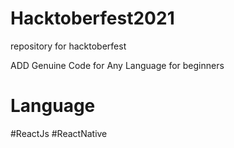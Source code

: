 # Hacktoberfest2021
repository for hacktoberfest

ADD Genuine Code for Any Language for beginners
# Language
 #ReactJs
 #ReactNative
